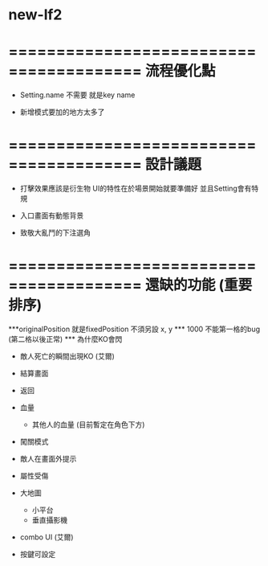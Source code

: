 # new-lf2

========================================
流程優化點
========================================

- Setting.name 不需要 就是key name

- 新增模式要加的地方太多了

========================================
設計議題
========================================

- 打擊效果應該是衍生物 UI的特性在於場景開始就要準備好 並且Setting會有特規

- 入口畫面有動態背景

- 致敬大亂鬥的下注選角

========================================
還缺的功能 (重要排序)
========================================

***originalPosition 就是fixedPosition 不須另設 x, y
*** 1000 不能第一格的bug (第二格以後正常)
*** 為什麼KO會閃
- 敵人死亡的瞬間出現KO (艾爾)
- 結算畫面
- 返回


- 血量
    - 其他人的血量 (目前暫定在角色下方)

- 闖關模式


- 敵人在畫面外提示


- 屬性受傷
- 大地圖
    - 小平台
    - 垂直攝影機

- combo UI (艾爾)
- 按鍵可設定